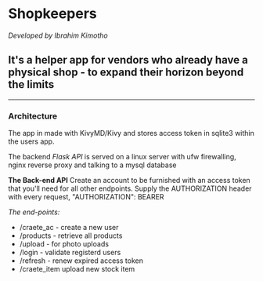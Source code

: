 # Shopkeepers

*Developed by Ibrahim Kimotho*

## It's a helper app for vendors who already have a physical shop - to expand their horizon beyond the limits

_____
### Architecture
The app in made with KivyMD/Kivy and stores access token in sqlite3 within the users app.

The backend *Flask API* is served on a linux server with ufw firewalling, nginx reverse proxy and talking to a mysql database

**The Back-end API**
Create an account to be furnished with an access token that you'll need for all other endpoints.
Supply the AUTHORIZATION header with every request, "AUTHORIZATION": BEARER <acces-token>

*The end-points:*
- /craete_ac - create a new user
- /products - retrieve all products
- /upload - for photo uploads
- /login - validate registerd users
- /refresh - renew expired access token
- /craete_item upload new stock item
